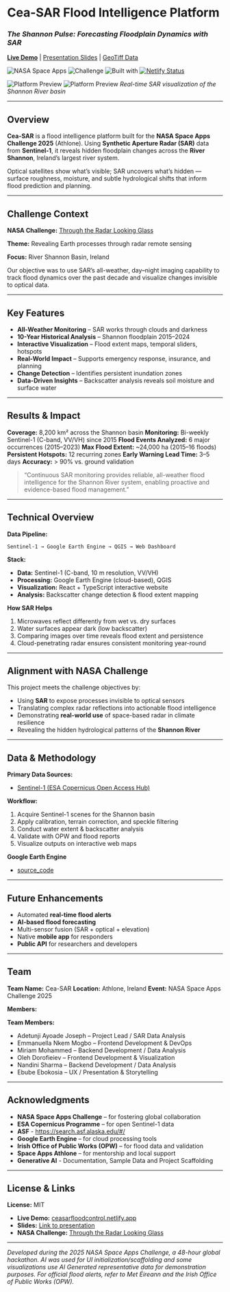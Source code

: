 # Cea-SAR Flood Intelligence Platform

### *The Shannon Pulse: Forecasting Floodplain Dynamics with SAR*

[**Live Demo**](https://ceasarfloodcontrol.netlify.app) | [Presentation Slides](https://docs.google.com/presentation/d/1NwbN6U6DzFOftWiU_X7FwknPl070wbRE/edit?usp=drive_link&ouid=107882326391173504607&rtpof=true&sd=true) | [GeoTiff Data](https://drive.google.com/drive/folders/19NzwQEv8kYul2HK9HE1QtGefbQUUrOMP?usp=sharing)

![NASA Space Apps](https://img.shields.io/badge/NASA-Space%20Apps%202025-blue)
![Challenge](https://img.shields.io/badge/Challenge-Radar%20Looking%20Glass-orange)
![Built with](https://img.shields.io/badge/Built%20with-SAR%20%2B%20GEE-green)
[![Netlify Status](https://api.netlify.com/api/v1/badges/5936a957-ab9a-4444-874c-b6ae354ffab7/deploy-status)](https://app.netlify.com/projects/ceasarfloodcontrol/deploys)

![Platform Preview](webDemo1.gif)
![Platform Preview](webDemo2.gif)
*Real-time SAR visualization of the Shannon River basin*

---

## Overview

**Cea-SAR** is a flood intelligence platform built for the **NASA Space Apps Challenge 2025** (Athlone).
Using **Synthetic Aperture Radar (SAR)** data from **Sentinel-1**, it reveals hidden floodplain changes across the **River Shannon**, Ireland’s largest river system.

Optical satellites show what’s visible; SAR uncovers what’s hidden — surface roughness, moisture, and subtle hydrological shifts that inform flood prediction and planning.

---

## Challenge Context

**NASA Challenge:** [Through the Radar Looking Glass](https://www.spaceappschallenge.org/2025/challenges/through-the-radar-looking-glass-revealing-earth-processes-with-sar/)

**Theme:** Revealing Earth processes through radar remote sensing

**Focus:** River Shannon Basin, Ireland

Our objective was to use SAR’s all-weather, day–night imaging capability to track flood dynamics over the past decade and visualize changes invisible to optical data.

---

## Key Features

* **All-Weather Monitoring** – SAR works through clouds and darkness
* **10-Year Historical Analysis** – Shannon floodplain 2015–2024
* **Interactive Visualization** – Flood extent maps, temporal sliders, hotspots
* **Real-World Impact** – Supports emergency response, insurance, and planning
* **Change Detection** – Identifies persistent inundation zones
* **Data-Driven Insights** – Backscatter analysis reveals soil moisture and surface water

---

## Results & Impact

**Coverage:** 8,200 km² across the Shannon basin
**Monitoring:** Bi-weekly Sentinel-1 (C-band, VV/VH) since 2015
**Flood Events Analyzed:** 6 major occurrences (2015–2023)
**Max Flood Extent:** ~24,000 ha (2015–16 floods)
**Persistent Hotspots:** 12 recurring zones
**Early Warning Lead Time:** 3–5 days
**Accuracy:** > 90% vs. ground validation

> “Continuous SAR monitoring provides reliable, all-weather flood intelligence for the Shannon River system, enabling proactive and evidence-based flood management.”

---

## Technical Overview

**Data Pipeline:**

```
Sentinel-1 → Google Earth Engine → QGIS → Web Dashboard
```

**Stack:**

* **Data:** Sentinel-1 (C-band, 10 m resolution, VV/VH)
* **Processing:** Google Earth Engine (cloud-based), QGIS
* **Visualization:** React + TypeScript interactive website
* **Analysis:** Backscatter change detection & flood extent mapping

**How SAR Helps**

1. Microwaves reflect differently from wet vs. dry surfaces
2. Water surfaces appear dark (low backscatter)
3. Comparing images over time reveals flood extent and persistence
4. Cloud-penetrating radar ensures consistent monitoring year-round

---

## Alignment with NASA Challenge

This project meets the challenge objectives by:

* Using **SAR** to expose processes invisible to optical sensors
* Translating complex radar reflections into actionable flood intelligence
* Demonstrating **real-world use** of space-based radar in climate resilience
* Revealing the hidden hydrological patterns of the **Shannon River**

---

## Data & Methodology

**Primary Data Sources:**

* [Sentinel-1 (ESA Copernicus Open Access Hub)](https://drive.google.com/drive/folders/19NzwQEv8kYul2HK9HE1QtGefbQUUrOMP?usp=sharing) 

**Workflow:**

1. Acquire Sentinel-1 scenes for the Shannon basin
2. Apply calibration, terrain correction, and speckle filtering
3. Conduct water extent & backscatter analysis
4. Validate with OPW and flood reports
5. Visualize outputs on interactive web maps

**Google Earth Engine**
- [source_code](https://code.earthengine.google.com/797a81334d55a81b51e481223bdb7b30)


---

## Future Enhancements

* Automated **real-time flood alerts**
* **AI-based flood forecasting**
* Multi-sensor fusion (SAR + optical + elevation)
* Native **mobile app** for responders
* **Public API** for researchers and developers

---

## Team

**Team Name:** Cea-SAR
**Location:** Athlone, Ireland
**Event:** NASA Space Apps Challenge 2025

**Members:**

**Team Members:**
- Adetunji Ayoade Joseph – Project Lead / SAR Data Analysis 
- Emmanuella Nkem Mogbo – Frontend Development & DevOps  
- Miriam Mohammed – Backend Development / Data Analysis  
- Oleh Dorofieiev – Frontend Development & Visualization  
- Nandini Sharma – Backend Development / Data Analysis    
- Ebube Ebokosia – UX / Presentation & Storytelling


---

## Acknowledgments

* **NASA Space Apps Challenge** – for fostering global collaboration
* **ESA Copernicus Programme** – for open Sentinel-1 data
* **ASF** - https://search.asf.alaska.edu/#/
* **Google Earth Engine** – for cloud processing tools
* **Irish Office of Public Works (OPW)** – for flood data and validation
* **Space Apps Athlone** – for mentorship and local support
* **Generative AI** - Documentation, Sample Data and Project Scaffolding

---

## License & Links

**License:** MIT

* **Live Demo:** [ceasarfloodcontrol.netlify.app](https://ceasarfloodcontrol.netlify.app)
* **Slides:** [Link to presentation](https://docs.google.com/presentation/d/1NwbN6U6DzFOftWiU_X7FwknPl070wbRE/edit?usp=drive_link&ouid=107882326391173504607&rtpof=true&sd=true)
* **NASA Challenge:** [Through the Radar Looking Glass](https://www.spaceappschallenge.org/)

---

*Developed during the 2025 NASA Space Apps Challenge, a 48-hour global hackathon. AI was used for UI initialization/scaffolding and some visualizations use AI Generated representative data for demonstration purposes. For official flood alerts, refer to Met Éireann and the Irish Office of Public Works (OPW).*

